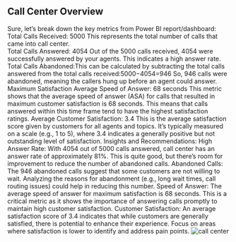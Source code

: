 ## Call Center Overview 
Sure, let’s break down the key metrics from  Power BI report/dashboard:
Total Calls Received: 5000
This represents the total number of calls that came into  call center.              
Total Calls Answered: 4054
Out of the 5000 calls received, 4054 were successfully answered by your agents. This indicates a high answer rate.
Total Calls Abandoned:This can be calculated by subtracting the total calls answered from the total calls received:5000−4054=946
So, 946 calls were abandoned, meaning the callers hung up before an agent could answer.
Maximum Satisfaction Average Speed of Answer: 68 seconds
This metric shows that the average speed of answer (ASA) for calls that resulted in maximum customer satisfaction is 68 seconds. This means that calls answered within this time frame tend to have the highest satisfaction ratings.
Average Customer Satisfaction: 3.4
This is the average satisfaction score given by customers for all agents and topics. It’s typically measured on a scale (e.g., 1 to 5), where 3.4 indicates a generally positive but not outstanding level of satisfaction.
Insights and Recommendations:
High Answer Rate: With 4054 out of 5000 calls answered, call center has an answer rate of approximately 81%. This is quite good, but there’s room for improvement to reduce the number of abandoned calls.
Abandoned Calls: The 946 abandoned calls suggest that some customers are not willing to wait. Analyzing the reasons for abandonment (e.g., long wait times, call routing issues) could help in reducing this number.
Speed of Answer: The average speed of answer for maximum satisfaction is 68 seconds. This is a critical metric as it shows the importance of answering calls promptly to maintain high customer satisfaction.
Customer Satisfaction: An average satisfaction score of 3.4 indicates that while customers are generally satisfied, there is potential to enhance their experience. Focus on areas where satisfaction is lower to identify and address pain points.
![call center](https://drive.google.com/file/d/1d8Az4zbHtSQQSzwXJc8Qq6QrnM3Uhe24/view?usp=drive_link "Call Center Dashboard")
